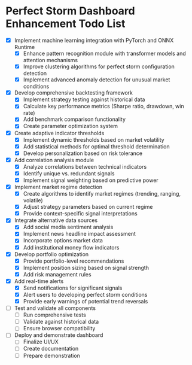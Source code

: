 # Perfect Storm Dashboard Enhancement Todo List

- [x] Implement machine learning integration with PyTorch and ONNX Runtime
  - [x] Enhance pattern recognition module with transformer models and attention mechanisms
  - [x] Improve clustering algorithms for perfect storm configuration detection
  - [x] Implement advanced anomaly detection for unusual market conditions

- [x] Develop comprehensive backtesting framework
  - [x] Implement strategy testing against historical data
  - [x] Calculate key performance metrics (Sharpe ratio, drawdown, win rate)
  - [x] Add benchmark comparison functionality
  - [x] Create parameter optimization system

- [x] Create adaptive indicator thresholds
  - [x] Implement dynamic thresholds based on market volatility
  - [x] Add statistical methods for optimal threshold determination
  - [x] Develop personalization based on risk tolerance

- [x] Add correlation analysis module
  - [x] Analyze correlations between technical indicators
  - [x] Identify unique vs. redundant signals
  - [x] Implement signal weighting based on predictive power

- [x] Implement market regime detection
  - [x] Create algorithms to identify market regimes (trending, ranging, volatile)
  - [x] Adjust strategy parameters based on current regime
  - [x] Provide context-specific signal interpretations

- [x] Integrate alternative data sources
  - [x] Add social media sentiment analysis
  - [x] Implement news headline impact assessment
  - [x] Incorporate options market data
  - [x] Add institutional money flow indicators

- [x] Develop portfolio optimization
  - [x] Provide portfolio-level recommendations
  - [x] Implement position sizing based on signal strength
  - [x] Add risk management rules

- [x] Add real-time alerts
  - [x] Send notifications for significant signals
  - [x] Alert users to developing perfect storm conditions
  - [x] Provide early warnings of potential trend reversals

- [ ] Test and validate all components
  - [ ] Run comprehensive tests
  - [ ] Validate against historical data
  - [ ] Ensure browser compatibility

- [ ] Deploy and demonstrate dashboard
  - [ ] Finalize UI/UX
  - [ ] Create documentation
  - [ ] Prepare demonstration
